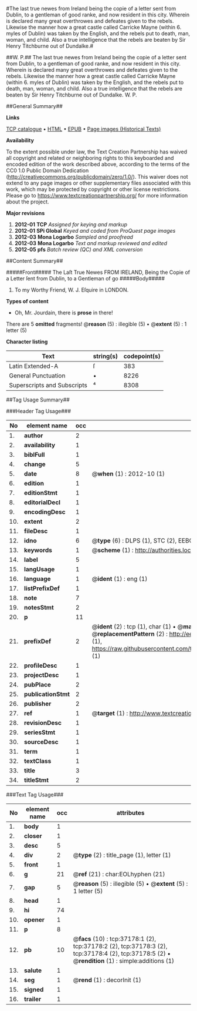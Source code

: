 #The last true newes from Ireland being the copie of a letter sent from Dublin, to a gentleman of good ranke, and now resident in this city. Wherein is declared many great overthrowes and defeates given to the rebels. Likewise the manner how a great castle called Carricke Mayne (within 6. myles of Dublin) was taken by the English, and the rebels put to death, man, woman, and child. Also a true intelligence that the rebels are beaten by Sir Henry Titchburne out of Dundalke.#

##W. P.##
The last true newes from Ireland being the copie of a letter sent from Dublin, to a gentleman of good ranke, and now resident in this city. Wherein is declared many great overthrowes and defeates given to the rebels. Likewise the manner how a great castle called Carricke Mayne (within 6. myles of Dublin) was taken by the English, and the rebels put to death, man, woman, and child. Also a true intelligence that the rebels are beaten by Sir Henry Titchburne out of Dundalke.
W. P.

##General Summary##

**Links**

[TCP catalogue](http://www.ota.ox.ac.uk/tcp/)  • 
[HTML](http://tei.it.ox.ac.uk/tcp/Texts-HTML/free/A54/A54158.html)  • 
[EPUB](http://tei.it.ox.ac.uk/tcp/Texts-EPUB/free/A54/A54158.epub) • 
[Page images (Historical Texts)](https://historicaltexts.jisc.ac.uk/eebo-99832704e)

**Availability**

To the extent possible under law, the Text Creation Partnership has waived all copyright and related or neighboring rights to this keyboarded and encoded edition of the work described above, according to the terms of the CC0 1.0 Public Domain Dedication (http://creativecommons.org/publicdomain/zero/1.0/). This waiver does not extend to any page images or other supplementary files associated with this work, which may be protected by copyright or other license restrictions. Please go to https://www.textcreationpartnership.org/ for more information about the project.

**Major revisions**

1. __2012-01__ __TCP__ *Assigned for keying and markup*
1. __2012-01__ __SPi Global__ *Keyed and coded from ProQuest page images*
1. __2012-03__ __Mona Logarbo__ *Sampled and proofread*
1. __2012-03__ __Mona Logarbo__ *Text and markup reviewed and edited*
1. __2012-05__ __pfs__ *Batch review (QC) and XML conversion*

##Content Summary##

#####Front#####
The Laſt True Newes FROM IRELAND, Being the Copie of a Letter ſent from Dublin, to a Gentleman of go
#####Body#####

1. To my Worthy Friend, W. J. Eſquire in LONDON.

**Types of content**

  * Oh, Mr. Jourdain, there is **prose** in there!

There are 5 **omitted** fragments! 
 @__reason__ (5) : illegible (5)  •  @__extent__ (5) : 1 letter (5)

**Character listing**


|Text|string(s)|codepoint(s)|
|---|---|---|
|Latin Extended-A|ſ|383|
|General Punctuation|•|8226|
|Superscripts             and Subscripts|⁴|8308|

##Tag Usage Summary##

###Header Tag Usage###

|No|element name|occ|attributes|
|---|---|---|---|
|1.|__author__|2||
|2.|__availability__|1||
|3.|__biblFull__|1||
|4.|__change__|5||
|5.|__date__|8| @__when__ (1) : 2012-10 (1)|
|6.|__edition__|1||
|7.|__editionStmt__|1||
|8.|__editorialDecl__|1||
|9.|__encodingDesc__|1||
|10.|__extent__|2||
|11.|__fileDesc__|1||
|12.|__idno__|6| @__type__ (6) : DLPS (1), STC (2), EEBO-CITATION (1), PROQUEST (1), VID (1)|
|13.|__keywords__|1| @__scheme__ (1) : http://authorities.loc.gov/ (1)|
|14.|__label__|5||
|15.|__langUsage__|1||
|16.|__language__|1| @__ident__ (1) : eng (1)|
|17.|__listPrefixDef__|1||
|18.|__note__|7||
|19.|__notesStmt__|2||
|20.|__p__|11||
|21.|__prefixDef__|2| @__ident__ (2) : tcp (1), char (1)  •  @__matchPattern__ (2) : ([0-9\-]+):([0-9IVX]+) (1), (.+) (1)  •  @__replacementPattern__ (2) : http://eebo.chadwyck.com/downloadtiff?vid=$1&page=$2 (1), https://raw.githubusercontent.com/textcreationpartnership/Texts/master/tcpchars.xml#$1 (1)|
|22.|__profileDesc__|1||
|23.|__projectDesc__|1||
|24.|__pubPlace__|2||
|25.|__publicationStmt__|2||
|26.|__publisher__|2||
|27.|__ref__|1| @__target__ (1) : http://www.textcreationpartnership.org/docs/. (1)|
|28.|__revisionDesc__|1||
|29.|__seriesStmt__|1||
|30.|__sourceDesc__|1||
|31.|__term__|1||
|32.|__textClass__|1||
|33.|__title__|3||
|34.|__titleStmt__|2||


###Text Tag Usage###

|No|element name|occ|attributes|
|---|---|---|---|
|1.|__body__|1||
|2.|__closer__|1||
|3.|__desc__|5||
|4.|__div__|2| @__type__ (2) : title_page (1), letter (1)|
|5.|__front__|1||
|6.|__g__|21| @__ref__ (21) : char:EOLhyphen (21)|
|7.|__gap__|5| @__reason__ (5) : illegible (5)  •  @__extent__ (5) : 1 letter (5)|
|8.|__head__|1||
|9.|__hi__|74||
|10.|__opener__|1||
|11.|__p__|8||
|12.|__pb__|10| @__facs__ (10) : tcp:37178:1 (2), tcp:37178:2 (2), tcp:37178:3 (2), tcp:37178:4 (2), tcp:37178:5 (2)  •  @__rendition__ (1) : simple:additions (1)|
|13.|__salute__|1||
|14.|__seg__|1| @__rend__ (1) : decorInit (1)|
|15.|__signed__|1||
|16.|__trailer__|1||
